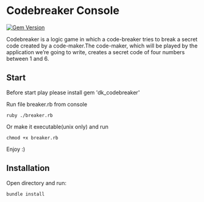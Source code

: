 # Codebreaker Console
[![Gem Version](https://badge.fury.io/rb/dk_codebreaker.svg)](https://badge.fury.io/rb/dk_codebreaker)

Codebreaker is a logic game in which a code-breaker tries to break a secret code created by a code-maker.The code-maker, which will be played by the application we’re going to write, creates a secret code of four numbers between 1 and 6.

## Start
Before start play please install gem 'dk_codebreaker'

Run file breaker.rb from console

	ruby ./breaker.rb

Or make it executable(unix only) and run

	chmod +x breaker.rb

Enjoy :)

## Installation

Open directory and run:

```ruby
bundle install
```
